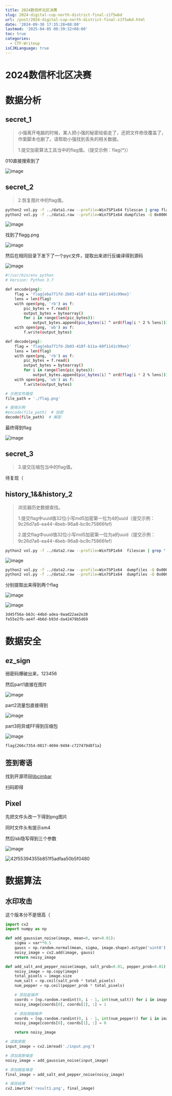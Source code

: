 ```yaml
---
title: 2024数信杯北区决赛
slug: 2024-digital-cup-north-district-final-z1f5wbd
url: /post/2024-digital-cup-north-district-final-z1f5wbd.html
date: '2024-09-30 17:35:28+08:00'
lastmod: '2025-04-05 00:39:32+08:00'
toc: true
categories:
  - CTF-Writeup
isCJKLanguage: true
---
```


# 2024数信杯北区决赛

# 数据分析

## secret\_1

> 小强离开电脑的时候，某人把小强的秘密给偷走了，还把文件修改覆盖了，作案脚本也删了。请帮助小强找到丢失的相关数据。
>
> 1.提交加密算法工具当中的flag值。（提交示例：flag{\*}）

010直接搜索到了

​![image](https://raw.githubusercontent.com/Wh1teJ0ker/PicGo/main/Pic/image-20240929105902-unfy12s.png)​

## secret\_2

> 2.恢复图片中的flag值。

```bash
python2 vol.py -f ../data1.raw --profile=Win7SP1x64 filescan | grep flag
python2 vol.py -f ../data1.raw --profile=Win7SP1x64 dumpfiles -Q 0x000000007f3f17b0 -D ./
```

​![image](https://raw.githubusercontent.com/Wh1teJ0ker/PicGo/main/Pic/image-20240929154653-6xnpnk7.png)​

找到了flagg.png

​![image](https://raw.githubusercontent.com/Wh1teJ0ker/PicGo/main/Pic/image-20240929154923-zhdadtq.png)​

然后在相同目录下发下了一个pyc文件，提取出来进行反编译得到源码

​![image](https://raw.githubusercontent.com/Wh1teJ0ker/PicGo/main/Pic/image-20240929155248-l5hfsb2.png)​

```bash
#!/usr/bin/env python
# Version: Python 3.7

def encode(png):
    flag = 'flag{eba771fd-2b03-418f-b11a-60f1141c99ee}'
    lens = len(flag)
    with open(png, 'rb') as f:
        pic_bytes = f.read()
        output_bytes = bytearray()
        for i in range(len(pic_bytes)):
            output_bytes.append(pic_bytes[i] ^ ord(flag[i * 2 % lens]))
    with open(png, 'wb') as f:
        f.write(output_bytes)

def decode(png):
    flag = 'flag{eba771fd-2b03-418f-b11a-60f1141c99ee}'
    lens = len(flag)
    with open(png, 'rb') as f:
        pic_bytes = f.read()
        output_bytes = bytearray()
        for i in range(len(pic_bytes)):
            output_bytes.append(pic_bytes[i] ^ ord(flag[i * 2 % lens]))
    with open(png, 'wb') as f:
        f.write(output_bytes)

# 示例文件路径
file_path = './flag.png'

# 使用示例
#encode(file_path)  # 加密
decode(file_path)  # 解密

```

最终得到flag

​![image](https://raw.githubusercontent.com/Wh1teJ0ker/PicGo/main/Pic/image-20240929155314-wtpmccl.png)​

## secret\_3

> 3.提交压缩包当中的flag值。

待复现（

## history\_1&&history\_2

> 浏览器历史数据查找。
>
> 1.提交flag中uuid值32位小写md5加密第一位为4的uuid（提交示例：9c26d7a6-ea44-4beb-96a8-bc9c75866fef)
>
> 2.提交flag中uuid值32位小写md5加密第一位为a的uuid（提交示例：9c26d7a6-ea44-4beb-96a8-bc9c75866fef）

```bash
python2 vol.py -f ../data2.raw --profile=Win7SP1x64  filescan | grep ".ipynb"
```

​![image](https://raw.githubusercontent.com/Wh1teJ0ker/PicGo/main/Pic/image-20240929155457-glljhw5.png)​

```bash
python2 vol.py -f ../data2.raw --profile=Win7SP1x64  dumpfiles -Q 0x000000007d843bd0 -D ../
python2 vol.py -f ../data2.raw --profile=Win7SP1x64  dumpfiles -Q 0x000000007da54b40 -D ../
```

分别提取出来得到两个flag

​![image](https://raw.githubusercontent.com/Wh1teJ0ker/PicGo/main/Pic/image-20240929155627-cqijbes.png)​

​![image](https://raw.githubusercontent.com/Wh1teJ0ker/PicGo/main/Pic/image-20240929155637-tkgvloq.png)​

```bash
3d45f56a-b63c-44bd-adea-9aad22ae2e20
fe55e2fb-ae4f-4b6d-b93d-da42479b5d69
```

# 数据安全

## ez\_sign

弱密码爆破出来，123456

然后part1直接在图片

​![image](https://raw.githubusercontent.com/Wh1teJ0ker/PicGo/main/Pic/image-20240929155801-iqodphc.png)​

part2流量包直接得到

​![image](https://raw.githubusercontent.com/Wh1teJ0ker/PicGo/main/Pic/image-20240929155845-w281ibg.png)​

part3将异或FF得到压缩包

​![image](https://raw.githubusercontent.com/Wh1teJ0ker/PicGo/main/Pic/image-20240929102759-bvl6c0h.png)​

```bash
flag{266c7354-0817-4694-9494-c727479d8f1a}
```

## 签到寄语

找到开源项目[libcimbar](https://github.com/sz3/libcimbar)

扫码即得

## Pixel

先把文件头改一下得到png图片

同时文件头有提示sm4

然后lsb隐写得到三个参数

​![image](https://raw.githubusercontent.com/Wh1teJ0ker/PicGo/main/Pic/image-20240929170251-rtlsrki.png)​

​![42f55394355b851f5adfaa50b5f0480](https://raw.githubusercontent.com/Wh1teJ0ker/PicGo/main/Pic/42f55394355b851f5adfaa50b5f0480-20240929170301-qi1ipqv.jpg)​

# 数据算法

## 水印攻击

这个版本分不是很高（

```python
import cv2
import numpy as np

def add_gaussian_noise(image, mean=0, var=0.01):
    sigma = var**0.5
    gauss = np.random.normal(mean, sigma, image.shape).astype('uint8')
    noisy_image = cv2.add(image, gauss)
    return noisy_image

def add_salt_and_pepper_noise(image, salt_prob=0.01, pepper_prob=0.01):
    noisy_image = np.copy(image)
    total_pixels = image.size
    num_salt = np.ceil(salt_prob * total_pixels)
    num_pepper = np.ceil(pepper_prob * total_pixels)

    # 添加盐噪声
    coords = [np.random.randint(0, i - 1, int(num_salt)) for i in image.shape]
    noisy_image[coords[0], coords[1], :] = 1

    # 添加胡椒噪声
    coords = [np.random.randint(0, i - 1, int(num_pepper)) for i in image.shape]
    noisy_image[coords[0], coords[1], :] = 0

    return noisy_image

# 读取原图
input_image = cv2.imread('./input.png')

# 添加高斯噪音
noisy_image = add_gaussian_noise(input_image)

# 添加椒盐噪音
final_image = add_salt_and_pepper_noise(noisy_image)

# 保存结果
cv2.imwrite('result1.png', final_image)

```
